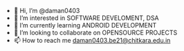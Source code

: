 - 👋 Hi, I’m @daman0403
- 👀 I’m interested in SOFTWARE DEVELOMENT, DSA
- 🌱 I’m currently learning ANDROID DEVELOPMENT
- 💞️ I’m looking to collaborate on OPENSOURCE PROJECTS
- 📫 How to reach me daman0403.be21@chitkara.edu.in

<!---
daman0403/daman0403 is a ✨ special ✨ repository because its `README.md` (this file) appears on your GitHub profile.
You can click the Preview link to take a look at your changes.
--->
